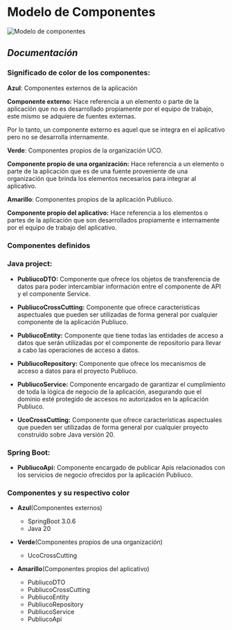  #  Modelo de Componentes #


![Modelo de componentes](https://github.com/MiguelRiosT/S2Publiuco/blob/main/Modelo%20de%20Componentes/ModeloComponentesPubliuco.drawio.png)

 ## _Documentación_ ##

### Significado de color de los componentes: ###

**Azul**: Componentes externos de la aplicación

**Componente externo:** Hace referencia a un elemento o parte de la aplicación que no es desarrollado propiamente por el equipo de trabajo, este mismo se adquiere de fuentes externas.

Por lo tanto, un componente externo es aquel que se integra en el aplicativo pero no se desarrolla internamente.

**Verde**: Componentes propios de la organización UCO.

**Componente propio de una organización:** Hace referencia a un elemento o parte de la aplicación que es de una fuente proveniente de una organización que brinda los elementos necesarios para integrar al aplicativo.

**Amarillo**: Componentes propios de la aplicación Publiuco.

**Componente propio del aplicativo:** Hace referencia a los elementos o partes de la aplicación que son desarrollados propiamente e internamente por el equipo de trabajo del aplicativo.

### Componentes definidos ###

### Java project: ### 

- **PubliucoDTO:** Componente que ofrece los objetos de transferencia de datos para poder intercambiar información entre el componente de API y el componente Service.

- **PubliucoCrossCutting:** Componente que ofrece características aspectuales que pueden ser utilizadas de forma general por cualquier componente de la aplicación Publiuco.

- **PubliucoEntity:** Componente que tiene todas las entidades de acceso a datos que serán utilizadas por el componente de repositorio para llevar a cabo las operaciones de acceso a datos.

- **PubliucoRepository:** Componente que ofrece los mecanismos de acceso a datos para el proyecto Publiuco.

- **PubliucoService:** Componente encargado de garantizar el cumplimiento de toda la lógica de negocio de la aplicación, asegurando que el dominio esté protegido de accesos no autorizados en la aplicación Publiuco.

- **UcoCrossCutting:** Componente que ofrece características aspectuales que pueden ser utilizadas de forma general por cualquier proyecto construido sobre Java versión 20.

### Spring Boot: ###

- **PubliucoApi:** Componente encargado de publicar Apis relacionados con los servicios de negocio ofrecidos por la aplicación Publiuco. 


### Componentes y su respectivo color ###

- **Azul**(Componentes externos)
  - SpringBoot 3.0.6
  - Java 20
  
- **Verde**(Componentes propios de una organización)
  - UcoCrossCutting  

- **Amarillo**(Componentes propios del aplicativo)

  - PubliucoDTO
  - PubliucoCrossCutting
  - PubliucoEntity
  - PubliucoRepository
  - PubliucoService
  - PubliucoApi

